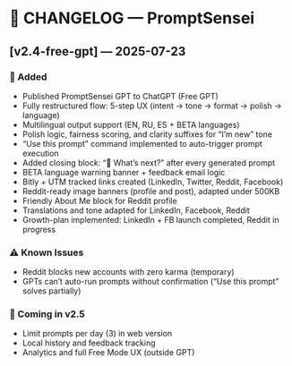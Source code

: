 # 📄 CHANGELOG — PromptSensei

## [v2.4-free-gpt] — 2025-07-23

### 🎉 Added
- Published PromptSensei GPT to ChatGPT (Free GPT)
- Fully restructured flow: 5-step UX (intent → tone → format → polish → language)
- Multilingual output support (EN, RU, ES + BETA languages)
- Polish logic, fairness scoring, and clarity suffixes for “I’m new” tone
- “Use this prompt” command implemented to auto-trigger prompt execution
- Added closing block: “🔁 What’s next?” after every generated prompt
- BETA language warning banner + feedback email logic
- Bitly + UTM tracked links created (LinkedIn, Twitter, Reddit, Facebook)
- Reddit-ready image banners (profile and post), adapted under 500KB
- Friendly About Me block for Reddit profile
- Translations and tone adapted for LinkedIn, Facebook, Reddit
- Growth-plan implemented: LinkedIn + FB launch completed, Reddit in progress

### ⚠️ Known Issues
- Reddit blocks new accounts with zero karma (temporary)
- GPTs can’t auto-run prompts without confirmation (“Use this prompt” solves partially)

### 👀 Coming in v2.5
- Limit prompts per day (3) in web version
- Local history and feedback tracking
- Analytics and full Free Mode UX (outside GPT)
